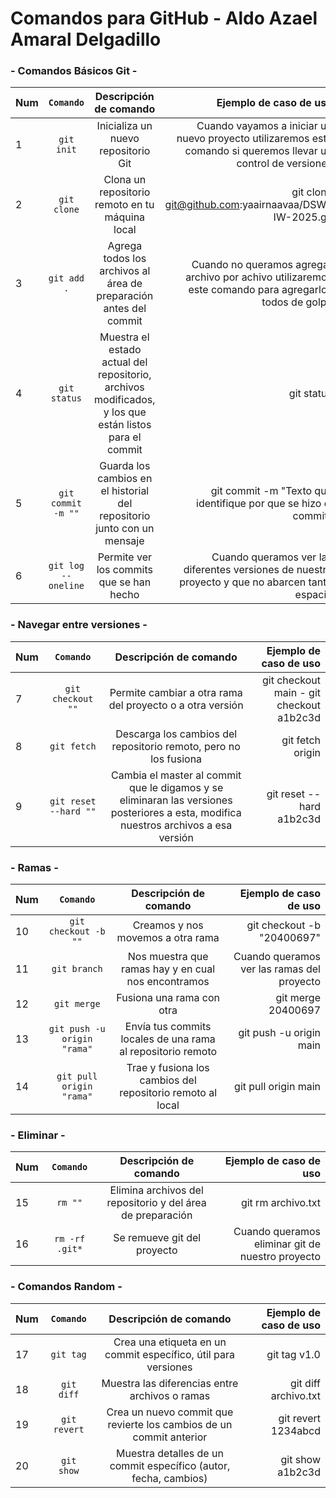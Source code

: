 # Comandos para GitHub - Aldo Azael Amaral Delgadillo

### - Comandos Básicos Git - 

| Num | `Comando` | Descripción de comando | Ejemplo de caso de uso |
|:---------|:--------:|:--------:|---------:|
| 1    | `git init`  | Inicializa un nuevo repositorio Git |Cuando vayamos a iniciar un nuevo proyecto utilizaremos este comando si queremos llevar un control de versiones|
| 2    | `git clone`   | Clona un repositorio remoto en tu máquina local  |git clone git@github.com:yaairnaavaa/DSW-IW-2025.git|
| 3    | `git add .`  | Agrega todos los archivos al área de preparación antes del commit   |Cuando no queramos agregar archivo por achivo utilizaremos este comando para agregarlos todos de golpe |
| 4    | `git status`  | Muestra el estado actual del repositorio, archivos modificados, y los que están listos para el commit  | git status|
| 5    | `git commit -m ""`  | Guarda los cambios en el historial del repositorio junto con un mensaje  | git commit -m "Texto que identifique por que se hizo el commit" |
| 6    | `git log --oneline`  | Permite ver los commits que se han hecho  | Cuando queramos ver las diferentes versiones de nuestro proyecto y que no abarcen tanto espacio|

### - Navegar entre versiones -
| Num | `Comando` | Descripción de comando | Ejemplo de caso de uso |
|:---------|:--------:|:--------:|---------:|
| 7    | `git checkout ""`  | Permite cambiar a otra rama del proyecto o a otra versión   | git checkout main - git checkout a1b2c3d |
| 8    | `git fetch`  | Descarga los cambios del repositorio remoto, pero no los fusiona | git fetch origin|
| 9    | `git reset --hard ""`  | Cambia el master al commit que le digamos y se eliminaran las versiones posteriores a esta, modifica nuestros archivos a esa versión | git reset --hard a1b2c3d|

### - Ramas -
| Num | `Comando` | Descripción de comando | Ejemplo de caso de uso |
|:---------|:--------:|:--------:|---------:|
| 10    | `git checkout -b ""`  | Creamos y nos movemos a otra rama  | git checkout -b "20400697" |
| 11    | `git branch`  | Nos muestra que ramas hay y en cual nos encontramos  | Cuando queramos ver las ramas del proyecto |
| 12	    | `git merge`  | Fusiona una rama con otra  | git merge 20400697|
| 13	    | `git push -u origin "rama"`  | Envía tus commits locales de una rama al repositorio remoto  | git push -u origin main|
| 14	    | `git pull origin "rama"`  | Trae y fusiona los cambios del repositorio remoto al local  | git pull origin main|

### - Eliminar -
| Num | `Comando` | Descripción de comando | Ejemplo de caso de uso |
|:---------|:--------:|:--------:|---------:|
| 15    | `rm ""`  | Elimina archivos del repositorio y del área de preparación| git rm archivo.txt|
| 16    | `rm -rf .git*`  | Se remueve git del proyecto | Cuando queramos eliminar git de nuestro proyecto|

### - Comandos Random -
| Num | `Comando` | Descripción de comando | Ejemplo de caso de uso |
|:---------|:--------:|:--------:|---------:|
| 17    | `git tag`  | Crea una etiqueta en un commit específico, útil para versiones| git tag v1.0|
| 18    | `git diff`  | Muestra las diferencias entre archivos o ramas| git diff archivo.txt|
| 19    | `git revert`  | Crea un nuevo commit que revierte los cambios de un commit anterior| git revert 1234abcd|
| 20    | `git show`  | Muestra detalles de un commit específico (autor, fecha, cambios)| git show a1b2c3d|